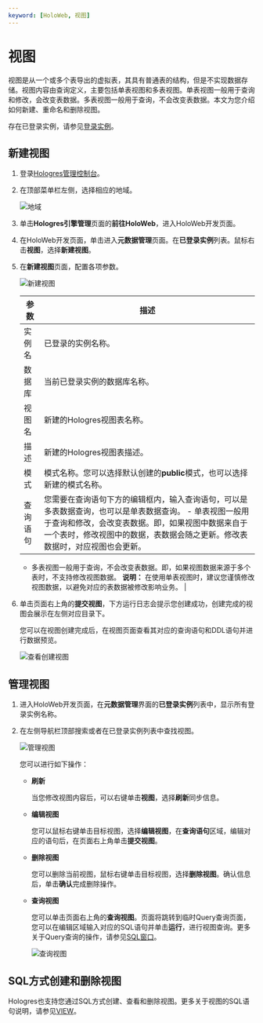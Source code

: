 ```yaml
---
keyword: [HoloWeb, 视图]
---
```


# 视图

视图是从一个或多个表导出的虚拟表，其具有普通表的结构，但是不实现数据存储。视图内容由查询定义，主要包括单表视图和多表视图。单表视图一般用于查询和修改，会改变表数据。多表视图一般用于查询，不会改变表数据。本文为您介绍如何新建、重命名和删除视图。

存在已登录实例，请参见[登录实例](/intl.zh-CN/连接开发工具/HoloWeb/连接管理/登录实例.md)。

## 新建视图

1.  登录[Hologres管理控制台](https://hologram.console.aliyun.com/#/instance)。

2.  在顶部菜单栏左侧，选择相应的地域。

    ![地域](https://static-aliyun-doc.oss-accelerate.aliyuncs.com/assets/img/zh-CN/4547818061/p141749.png)

3.  单击**Hologres引擎管理**页面的**前往HoloWeb**，进入HoloWeb开发页面。

4.  在HoloWeb开发页面，单击进入**元数据管理**页面。在**已登录实例**列表。鼠标右击**视图**，选择**新建视图**。

5.  在**新建视图**页面，配置各项参数。

    ![新建视图](https://static-aliyun-doc.oss-accelerate.aliyuncs.com/assets/img/zh-CN/4278542261/p279037.png)

    |参数|描述|
    |--|--|
    |实例名|已登录的实例名称。|
    |数据库|当前已登录实例的数据库名称。|
    |视图名|新建的Hologres视图表名称。|
    |描述|新建的Hologres视图表描述。|
    |模式|模式名称。您可以选择默认创建的**public**模式，也可以选择新建的模式名称。 |
    |查询语句|您需要在查询语句下方的编辑框内，输入查询语句，可以是多表数据查询，也可以是单表数据查询。    -   单表视图一般用于查询和修改，会改变表数据。即，如果视图中数据来自于一个表时，修改视图中的数据，表数据会随之更新。修改表数据时，对应视图也会更新。
    -   多表视图一般用于查询，不会改变表数据。即，如果视图数据来源于多个表时，不支持修改视图数据。
**说明：** 在使用单表视图时，建议您谨慎修改视图数据，以避免对应的表数据被修改影响业务。 |

6.  单击页面右上角的**提交视图**，下方运行日志会提示您创建成功，创建完成的视图会展示在左侧对应目录下。

    您可以在视图创建完成后，在视图页面查看其对应的查询语句和DDL语句并进行数据预览。

    ![查看创建视图](https://static-aliyun-doc.oss-accelerate.aliyuncs.com/assets/img/zh-CN/4278542261/p279049.png)


## 管理视图

1.  进入HoloWeb开发页面，在**元数据管理**界面的**已登录实例**列表中，显示所有登录实例名称。

2.  在左侧导航栏顶部搜索或者在已登录实例列表中查找视图。

    ![管理视图](https://static-aliyun-doc.oss-accelerate.aliyuncs.com/assets/img/zh-CN/4278542261/p279051.png)

    您可以进行如下操作：

    -   **刷新**

        当您修改视图内容后，可以右键单击**视图**，选择**刷新**同步信息。

    -   **编辑视图**

        您可以鼠标右键单击目标视图，选择**编辑视图**，在**查询语句**区域，编辑对应的语句后，在页面右上角单击**提交视图**。

    -   **删除视图**

        您可以删除当前视图，鼠标右键单击目标视图，选择**删除视图**。确认信息后，单击**确认**完成删除操作。

    -   **查询视图**

        您可以单击页面右上角的**查询视图**。页面将跳转到临时Query查询页面，您可以在编辑区域输入对应的SQL语句并单击**运行**，进行视图查询。更多关于Query查询的操作，请参见[SQL窗口](/intl.zh-CN/连接开发工具/HoloWeb/SQL编辑器/SQL窗口.md)。

        ![查询视图](https://static-aliyun-doc.oss-accelerate.aliyuncs.com/assets/img/zh-CN/5278542261/p279050.png)


## SQL方式创建和删除视图

Hologres也支持您通过SQL方式创建、查看和删除视图。更多关于视图的SQL语句说明，请参见[VIEW](/intl.zh-CN/SQL参考/DDL/VIEW/VIEW.md)。


